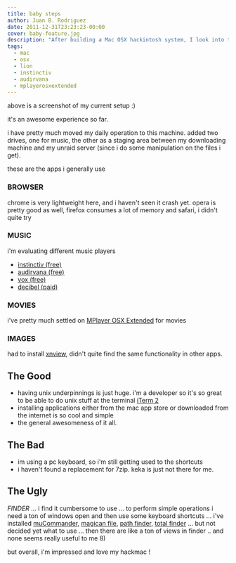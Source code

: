 ```yaml
---
title: baby steps
author: Juan B. Rodriguez
date: 2011-12-31T23:23:23-00:00
cover: baby-feature.jpg
description: "After building a Mac OSX hackintosh system, I look into the experience: which applications are better? which do I miss?"
tags:
  - mac
  - osx
  - lion
  - instinctiv
  - audirvana
  - mplayerosxextended
---
```


above is a screenshot of my current setup :)

it's an awesome experience so far.

i have pretty much moved my daily operation to this machine. added two drives, one for music, the other as a staging area between my downloading machine and my unraid server (since i do some manipulation on the files i get).

these are the apps i generally use

### BROWSER

chrome is very lightweight here, and i haven't seen it crash yet. opera is pretty good as well, firefox consumes a lot of memory and safari, i didn't quite try

### MUSIC

i'm evaluating different music players

- [instinctiv (free)](https://www.instinctiv.com)
- [audirvana (free)](https://www.audirvana.com)
- [vox (free)](https://vox.rocks/mac-music-player)
- [decibel (paid)](https://sbooth.org/Decibel/)

### MOVIES

i've pretty much settled on [MPlayer OSX Extended](https://www.mplayerosx.ch/) for movies

### IMAGES

had to install [xnview](https://www.xnview.com), didn't quite find the same functionality in other apps.

## The Good

- having unix underpinnings is just huge. i'm a developer so it's so great to be able to do unix stuff at the terminal [iTerm 2](https://www.iterm2.com)
- installing applications either from the mac app store or downloaded from the internet is so cool and simple
- the general awesomeness of it all.

## The Bad

- im using a pc keyboard, so i'm still getting used to the shortcuts
- i haven't found a replacement for 7zip. keka is just not there for me.

## The Ugly

_FINDER_ ... i find it cumbersome to use ... to perform simple operations i need a ton of windows open and then use some keyboard shortcuts ... i've installed [muCommander](https://www.mucommander.com), [magican file](https://www.magicansoft.com), [path finder](https://www.cocoatech.com), [total finder](https://totalfinder.binaryage.com/) ... but not decided yet what to use ... then there are like a ton of views in finder .. and none seems really useful to me 8)

but overall, i'm impressed and love my hackmac !
